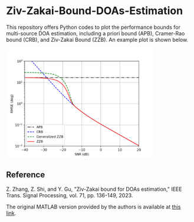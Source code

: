 # Ziv-Zakai-Bound-DOAs-Estimation

This repository offers Python codes to plot the performance bounds for multi-source DOA estimation, including a priori bound (APB), Cramer-Rao bound (CRB), and Ziv-Zakai Bound (ZZB). An example plot is shown below.

<img src="Example.png" alt="Example Plot" width="400"/>

## Reference

Z. Zhang, Z. Shi, and Y. Gu, "Ziv-Zakai bound for DOAs estimation," IEEE Trans. Signal Processing, vol. 71, pp. 136-149, 2023.

The original MATLAB version provided by the authors is available at [this link](https://sites.google.com/view/yujiegu/code).

